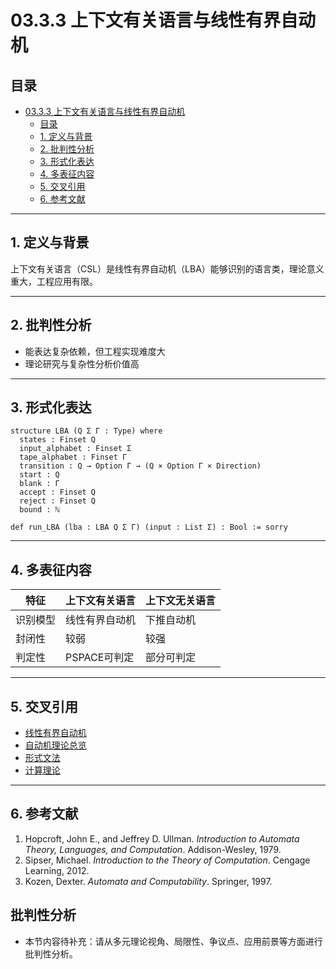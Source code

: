 # 03.3.3 上下文有关语言与线性有界自动机

## 目录

- [03.3.3 上下文有关语言与线性有界自动机](#0333-上下文有关语言与线性有界自动机)
  - [目录](#目录)
  - [1. 定义与背景](#1-定义与背景)
  - [2. 批判性分析](#2-批判性分析)
  - [3. 形式化表达](#3-形式化表达)
  - [4. 多表征内容](#4-多表征内容)
  - [5. 交叉引用](#5-交叉引用)
  - [6. 参考文献](#6-参考文献)

---

## 1. 定义与背景

上下文有关语言（CSL）是线性有界自动机（LBA）能够识别的语言类，理论意义重大，工程应用有限。

---

## 2. 批判性分析

- 能表达复杂依赖，但工程实现难度大
- 理论研究与复杂性分析价值高

---

## 3. 形式化表达

```lean
structure LBA (Q Σ Γ : Type) where
  states : Finset Q
  input_alphabet : Finset Σ
  tape_alphabet : Finset Γ
  transition : Q → Option Γ → (Q × Option Γ × Direction)
  start : Q
  blank : Γ
  accept : Finset Q
  reject : Finset Q
  bound : ℕ

def run_LBA (lba : LBA Q Σ Γ) (input : List Σ) : Bool := sorry
```

---

## 4. 多表征内容

| 特征 | 上下文有关语言 | 上下文无关语言 |
|------|----------------|----------------|
| 识别模型 | 线性有界自动机 | 下推自动机 |
| 封闭性 | 较弱 | 较强 |
| 判定性 | PSPACE可判定 | 部分可判定 |

---

## 5. 交叉引用

- [线性有界自动机](../01_Automata_Theory/03.1.4_Linear_Bounded_Automaton.md)
- [自动机理论总览](README.md)
- [形式文法](../03.2_Formal_Grammars.md)
- [计算理论](README.md)

---

## 6. 参考文献

1. Hopcroft, John E., and Jeffrey D. Ullman. *Introduction to Automata Theory, Languages, and Computation*. Addison-Wesley, 1979.
2. Sipser, Michael. *Introduction to the Theory of Computation*. Cengage Learning, 2012.
3. Kozen, Dexter. *Automata and Computability*. Springer, 1997.


## 批判性分析

- 本节内容待补充：请从多元理论视角、局限性、争议点、应用前景等方面进行批判性分析。
